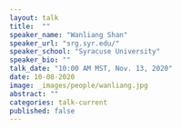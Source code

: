 ```yaml
---
layout: talk
title:  ""
speaker_name: "Wanliang Shan" 
speaker_url: "srg.syr.edu/"
speaker_school: "Syracuse University"
speaker_bio: ""
talk_date: "10:00 AM MST, Nov. 13, 2020"
date: 10-08-2020
image: _images/people/wanliang.jpg
abstract: ""
categories: talk-current
published: false
---
```


